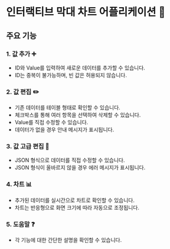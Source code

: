 # 인터랙티브 막대 차트 어플리케이션 🎯

## 주요 기능

### 1. 값 추가 ➕

- ID와 Value를 입력하여 새로운 데이터를 추가할 수 있습니다.
- ID는 중복이 불가능하며, 빈 값은 허용되지 않습니다.

### 2. 값 편집 ✏️

- 기존 데이터를 테이블 형태로 확인할 수 있습니다.
- 체크박스를 통해 여러 항목을 선택하여 삭제할 수 있습니다.
- Value를 직접 수정할 수 있습니다.
- 데이터가 없을 경우 안내 메시지가 표시됩니다.

### 3. 값 고급 편집 📝

- JSON 형식으로 데이터를 직접 수정할 수 있습니다.
- JSON 형식이 올바르지 않을 경우 에러 메시지가 표시됩니다.

### 4. 차트 📊

- 추가된 데이터를 실시간으로 차트로 확인할 수 있습니다.
- 차트는 반응형으로 화면 크기에 따라 자동으로 조정됩니다.

### 5. 도움말 ❓

- 각 기능에 대한 간단한 설명을 확인할 수 있습니다.
